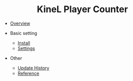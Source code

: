 
<div style="text-align: center; ">
    <H1>KineL Player Counter</H1>
</div>


- [Overview](README.md)

- Basic setting

  - [Install](install)
  - [Settings](baseSetting.md)

- Other

  - [Update History](update.md)
  - [Reference](reference.md)

